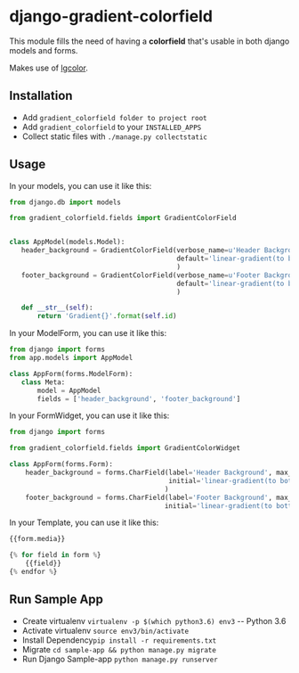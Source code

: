 # django-gradient-colorfield

This module fills the need of having a **colorfield** that's usable in both
django models and forms.

Makes use of [lgcolor](https://github.com/vkmrishad/gradient-color-picker).

## Installation
- Add ``gradient_colorfield folder to project root``
- Add ``gradient_colorfield`` to your ``INSTALLED_APPS``
- Collect static files with ``./manage.py collectstatic``

## Usage
In your models, you can use it like this:

```python
from django.db import models

from gradient_colorfield.fields import GradientColorField


class AppModel(models.Model):
   header_background = GradientColorField(verbose_name=u'Header Background',
                                          default='linear-gradient(to bottom, #00f260 0%, #0575e6 100%)'
                                          )
   footer_background = GradientColorField(verbose_name=u'Footer Background',
                                          default='linear-gradient(to bottom, #00f260 0%, #0575e6 100%)'
                                          )

   def __str__(self):
       return 'Gradient{}'.format(self.id)
```

In your ModelForm, you can use it like this:

```python
from django import forms
from app.models import AppModel

class AppForm(forms.ModelForm):
   class Meta:
       model = AppModel
       fields = ['header_background', 'footer_background']

```

In your FormWidget, you can use it like this:

```python
from django import forms

from gradient_colorfield.fields import GradientColorWidget

class AppForm(forms.Form):
    header_background = forms.CharField(label='Header Background', max_length=20, widget=GradientColorWidget(),
                                        initial='linear-gradient(to bottom, #00f260 0%, #0575e6 100%)',
                                       )
    footer_background = forms.CharField(label='Footer Background', max_length=20, widget=GradientColorWidget(),
                                       initial='linear-gradient(to bottom, #00f260 0%, #0575e6 100%)')
```

In your Template, you can use it like this:

```python
{{form.media}}

{% for field in form %}
    {{field}}
{% endfor %}
```

## Run Sample App
- Create virtualenv ``virtualenv -p $(which python3.6) env3`` -- Python 3.6
- Activate virtualenv ``source env3/bin/activate``
- Install Dependency``pip install -r requirements.txt``
- Migrate ``cd sample-app && python manage.py migrate``
- Run Django Sample-app ``python manage.py runserver``
